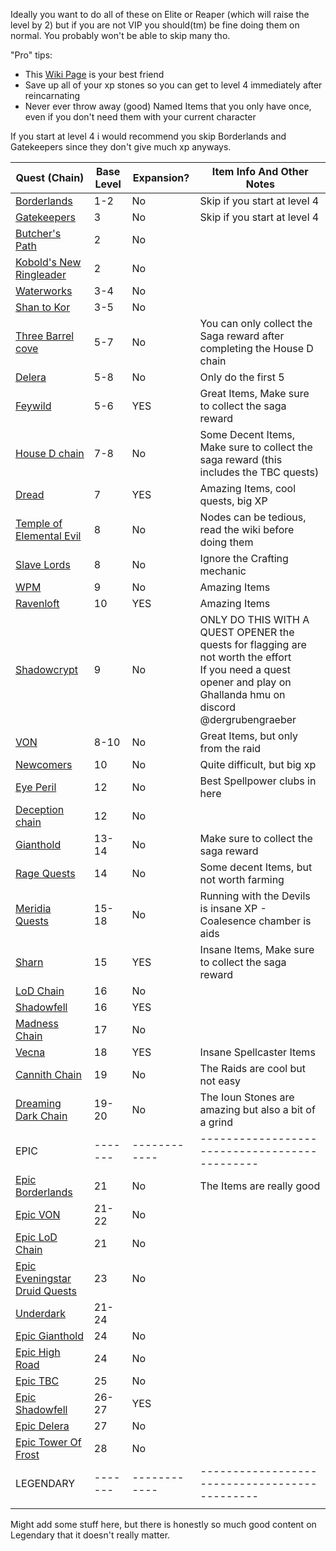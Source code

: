 

Ideally you want to do all of these on Elite or Reaper (which will raise the level by 2) but if you are not VIP you should(tm) be fine doing them on normal. You probably won't be able to skip many tho.

"Pro" tips:
- This [Wiki Page](https://ddowiki.com/page/Quests_by_level_and_XP) is your best friend
- Save up all of your xp stones so you can get to level 4 immediately after reincarnating
- Never ever throw away (good) Named Items that you only have once, even if you don't need them with your current character

If you start at level 4 i would recommend you skip Borderlands and Gatekeepers since they don't give much xp anyways.

| Quest (Chain)                                                                     | Base Level | Expansion?   | Item Info And Other Notes                                                                                                                                              |
| --------------------------------------------------------------------------------- | ---------- | ------------ | ---------------------------------------------------------------------------------------------------------------------------------------------------------------------- |
| [Borderlands](https://ddowiki.com/page/Keep_on_the_Borderlands)                   | 1-2        | No           | Skip if you start at level 4                                                                                                                                           |
| [Gatekeepers](https://ddowiki.com/page/The_Lost_Gatekeepers)                      | 3          | No           | Skip if you start at level 4                                                                                                                                           |
| [Butcher's Path](https://ddowiki.com/page/Walk_the_Butcher%27s_Path)              | 2          | No           |                                                                                                                                                                        |
| [Kobold's New Ringleader](https://ddowiki.com/page/The_Kobolds%27_New_Ringleader) | 2          | No           |                                                                                                                                                                        |
| [Waterworks](https://ddowiki.com/page/The_Waterworks)                             | 3-4        | No           |                                                                                                                                                                        |
| [Shan to Kor](https://ddowiki.com/page/The_Seal_of_Shan-To-Kor)                   | 3-5        | No           |                                                                                                                                                                        |
| [Three Barrel cove](https://ddowiki.com/page/Three-Barrel_Cove)                   | 5-7        | No           | You can only collect the Saga reward after completing the House D chain                                                                                                |
| [Delera](https://ddowiki.com/page/Delera%27s_Tomb)                                | 5-8        | No           | Only do the first 5                                                                                                                                                    |
| [Feywild](https://ddowiki.com/page/Fables_of_the_Feywild)                         | 5-6        | YES          | Great Items, Make sure to collect the saga reward                                                                                                                      |
| [House D chain](https://ddowiki.com/page/Sentinels_of_Stormreach)                 | 7-8        | No           | Some Decent Items, Make sure to collect the saga reward (this includes the TBC quests)                                                                                 |
| [Dread](https://ddowiki.com/page/The_Isle_of_Dread)                               | 7          | YES          | Amazing Items, cool quests, big XP                                                                                                                                     |
| [Temple of Elemental Evil](https://ddowiki.com/page/The_Temple_of_Elemental_Evil) | 8          | No           | Nodes can be tedious, read the wiki before doing them                                                                                                                  |
| [Slave Lords](https://ddowiki.com/page/Against_the_Slave_Lords)                   | 8          | No           | Ignore the Crafting mechanic                                                                                                                                           |
| [WPM](https://ddowiki.com/page/White_Plume_Mountain)                              | 9          | No           | Amazing Items                                                                                                                                                          |
| [Ravenloft](https://ddowiki.com/page/White_Plume_Mountain)                        | 10         | YES          | Amazing Items                                                                                                                                                          |
| [Shadowcrypt](https://ddowiki.com/page/The_Shadow_Crypt)                          | 9          | No           | ONLY DO THIS WITH A QUEST OPENER the quests for flagging are not worth the effort<br>If you need a quest opener and play on Ghallanda hmu on discord @dergrubengraeber |
| [VON](https://ddowiki.com/page/Vault_of_Night)                                    | 8-10       | No           | Great Items, but only from the raid                                                                                                                                    |
| [Newcomers](https://ddowiki.com/page/The_Newcomers)                               | 10         | No           | Quite difficult, but big xp                                                                                                                                            |
| [Eye Peril](https://ddowiki.com/page/Peril_of_the_Planar_Eyes)                    | 12         | No           | Best Spellpower clubs in here                                                                                                                                          |
| [Deception chain](https://ddowiki.com/page/Deception_in_Stormreach)               | 12         | No           |                                                                                                                                                                        |
| [Gianthold](https://ddowiki.com/page/Ruins_of_Gianthold)                          | 13-14      | No           | Make sure to collect the saga reward                                                                                                                                   |
| [Rage Quests](https://ddowiki.com/page/Disciples_of_Rage)                         | 14         | No           | Some decent Items, but not worth farming                                                                                                                               |
| [Meridia Quests](https://ddowiki.com/page/The_Vale_of_Twilight)                   | 15-18      | No           | Running with the Devils is insane XP - Coalesence chamber is aids                                                                                                      |
| [Sharn](https://ddowiki.com/page/Masterminds_of_Sharn)                            | 15         | YES          | Insane Items, Make sure to collect the saga reward                                                                                                                     |
| [LoD Chain](https://ddowiki.com/page/Web_of_Chaos)                                | 16         | No           |                                                                                                                                                                        |
| [Shadowfell](https://ddowiki.com/page/Shadowfell_Conspiracy)                      | 16         | YES          |                                                                                                                                                                        |
| [Madness Chain](https://ddowiki.com/page/Reign_of_Madness)                        | 17         | No           |                                                                                                                                                                        |
| [Vecna](https://ddowiki.com/page/Vecna_Unleashed)                                 | 18         | YES          | Insane Spellcaster Items                                                                                                                                               |
| [Cannith Chain](https://ddowiki.com/page/Secrets_of_the_Artificers)               | 19         | No           | The Raids are cool but not easy                                                                                                                                        |
| [Dreaming Dark Chain](https://ddowiki.com/page/The_Dreaming_Dark)                 | 19-20      | No           | The Ioun Stones are amazing but also a bit of a grind                                                                                                                  |
| EPIC                                                                              | -------    | ------------ | ---------------------------------------------                                                                                                                          |
| [Epic Borderlands](https://ddowiki.com/page/Keep_on_the_Borderlands)              | 21         | No           | The Items are really good                                                                                                                                              |
| [Epic VON](https://ddowiki.com/page/Vault_of_Night)                               | 21-22      | No           |                                                                                                                                                                        |
| [Epic LoD Chain](https://ddowiki.com/page/Web_of_Chaos)                           | 21         | No           |                                                                                                                                                                        |
| [Epic Eveningstar Druid Quests](https://ddowiki.com/page/The_Druid%27s_Deep)      | 23         | No           |                                                                                                                                                                        |
| [Underdark](https://ddowiki.com/page/Menace_of_the_Underdark)                     | 21-24      |              |                                                                                                                                                                        |
| [Epic Gianthold](https://ddowiki.com/page/Ruins_of_Gianthold)                     | 24         | No           |                                                                                                                                                                        |
| [Epic High Road](https://ddowiki.com/page/The_High_Road_of_Shadows)               | 24         | No           |                                                                                                                                                                        |
| [Epic TBC](https://ddowiki.com/page/Three-Barrel_Cove)                            | 25         | No           |                                                                                                                                                                        |
| [Epic Shadowfell](https://ddowiki.com/page/Shadowfell_Conspiracy)                 | 26-27      | YES          |                                                                                                                                                                        |
| [Epic Delera](https://ddowiki.com/page/Free_Delera)                               | 27         | No           |                                                                                                                                                                        |
| [Epic Tower Of Frost](https://ddowiki.com/page/Tower_of_Frost)                    | 28         | No           |                                                                                                                                                                        |
| LEGENDARY                                                                         | -------    | ------------ | ---------------------------------------------                                                                                                                          |
|                                                                                   |            |              |                                                                                                                                                                        |
Might add some stuff here, but there is honestly so much good content on Legendary that it doesn't really matter.







